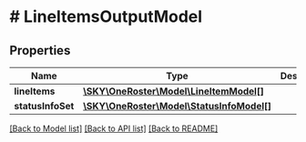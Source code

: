 # # LineItemsOutputModel

## Properties

Name | Type | Description | Notes
------------ | ------------- | ------------- | -------------
**lineItems** | [**\SKY\OneRoster\Model\LineItemModel[]**](LineItemModel.md) |  | [optional]
**statusInfoSet** | [**\SKY\OneRoster\Model\StatusInfoModel[]**](StatusInfoModel.md) |  | [optional]

[[Back to Model list]](../../README.md#models) [[Back to API list]](../../README.md#endpoints) [[Back to README]](../../README.md)
